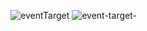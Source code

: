 
![eventTarget](https://github.com/SeniorAcademy/JavaScript/assets/151378391/a4d9189f-71aa-4956-8cc6-9033269b609a)
![event-target-](https://github.com/SeniorAcademy/JavaScript/assets/151378391/83f9c918-c80c-4c61-ab4d-ada155769bcd)
